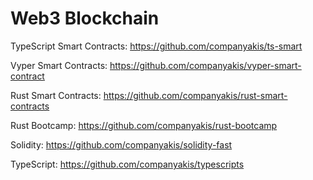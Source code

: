 # Web3 Blockchain

TypeScript Smart Contracts:
https://github.com/companyakis/ts-smart

Vyper Smart Contracts:
https://github.com/companyakis/vyper-smart-contract

Rust Smart Contracts:
https://github.com/companyakis/rust-smart-contracts

Rust Bootcamp:
https://github.com/companyakis/rust-bootcamp

Solidity:
https://github.com/companyakis/solidity-fast

TypeScript:
https://github.com/companyakis/typescripts



